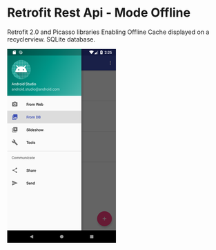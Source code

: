 # Retrofit Rest Api - Mode Offline
Retrofit 2.0 and Picasso libraries Enabling Offline Cache displayed on a recyclerview. SQLite database.



![Screenshot1.png](https://raw.githubusercontent.com/spdiana/RetrofitRestApiModeOffline/master/Asset/Screenshot1.png)
